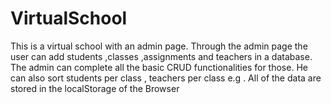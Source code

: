 # VirtualSchool
This is a virtual school with an admin page. Through the admin page the user can add students ,classes ,assignments and teachers in a database. The admin can complete all the basic CRUD functionalities for those. He can also sort students per class , teachers per class e.g . All of the data are stored in the localStorage of the Browser
